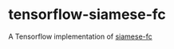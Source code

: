 # tensorflow-siamese-fc
A Tensorflow implementation of [siamese-fc](https://github.com/bertinetto/siamese-fc)
